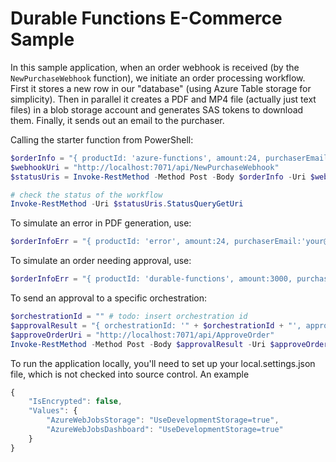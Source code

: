 # Durable Functions E-Commerce Sample

In this sample application, when an order webhook is received (by the `NewPurchaseWebhook` function), we initiate an order processing workflow.
First it stores a new row in our "database" (using Azure Table storage for simplicity). Then in parallel it creates a PDF and MP4 file (actually just text files) in a blob storage account and generates SAS tokens to download them. Finally, it sends out an email to the purchaser. 


Calling the starter function from PowerShell: 

```powershell
$orderInfo = "{ productId: 'azure-functions', amount:24, purchaserEmail:'your@email.com' }"
$webhookUri = "http://localhost:7071/api/NewPurchaseWebhook"
$statusUris = Invoke-RestMethod -Method Post -Body $orderInfo -Uri $webhookUri

# check the status of the workflow
Invoke-RestMethod -Uri $statusUris.StatusQueryGetUri
```

To simulate an error in PDF generation, use:
```powershell
$orderInfoErr = "{ productId: 'error', amount:24, purchaserEmail:'your@email.com' }"
```

To simulate an order needing approval, use:

```powershell
$orderInfoErr = "{ productId: 'durable-functions', amount:3000, purchaserEmail:'your@email.com' }"
```

To send an approval to a specific orchestration:

```powershell
$orchestrationId = "" # todo: insert orchestration id 
$approvalResult = "{ orchestrationId: '" + $orchestrationId + "', approved:true }"
$approveOrderUri = "http://localhost:7071/api/ApproveOrder"
Invoke-RestMethod -Method Post -Body $approvalResult -Uri $approveOrderUri
```

To run the application locally, you'll need to set up your local.settings.json file, which is not checked into source control. An example

```javascript
{
    "IsEncrypted": false,
    "Values": {
        "AzureWebJobsStorage": "UseDevelopmentStorage=true",
        "AzureWebJobsDashboard": "UseDevelopmentStorage=true"
    }
}
```